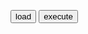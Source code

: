 <script src="https://apis.google.com/js/api.js"></script>
<script>
  /**
   * Sample JavaScript code for youtube.videos.list
   * See instructions for running APIs Explorer code samples locally:
   * https://developers.google.com/explorer-help/guides/code_samples#javascript
   */

  function loadClient() {
    gapi.client.setApiKey("AIzaSyAYTm2gGb3Dg6xhmr7MHNxLMreiX8-BRgE");
    return gapi.client.load("https://www.googleapis.com/discovery/v1/apis/youtube/v3/rest")
        .then(function() { console.log("GAPI client loaded for API"); },
              function(err) { console.error("Error loading GAPI client for API", err); });
  }
  // Make sure the client is loaded before calling this method.
  function execute() {
    return gapi.client.youtube.videos.list({
      "part": "snippet,contentDetails,statistics",
      "chart": "mostPopular",
      "regionCode": "US"
    })
        .then(function(response) {
                // Handle the results here (response.result has the parsed body).
                console.log("Response", response);
              },
              function(err) { console.error("Execute error", err); });
  }
  gapi.load("client");
</script>
<button onclick="loadClient()">load</button>
<button onclick="execute()">execute</button>
